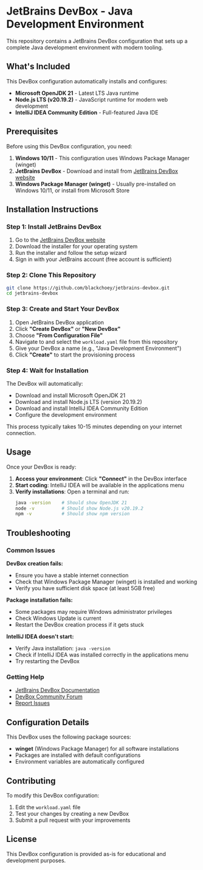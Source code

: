 # JetBrains DevBox - Java Development Environment

This repository contains a JetBrains DevBox configuration that sets up a complete Java development environment with modern tooling.

## What's Included

This DevBox configuration automatically installs and configures:

- **Microsoft OpenJDK 21** - Latest LTS Java runtime
- **Node.js LTS (v20.19.2)** - JavaScript runtime for modern web development
- **IntelliJ IDEA Community Edition** - Full-featured Java IDE

## Prerequisites

Before using this DevBox configuration, you need:

1. **Windows 10/11** - This configuration uses Windows Package Manager (winget)
2. **JetBrains DevBox** - Download and install from [JetBrains DevBox website](https://www.jetbrains.com/devbox/)
3. **Windows Package Manager (winget)** - Usually pre-installed on Windows 10/11, or install from Microsoft Store

## Installation Instructions

### Step 1: Install JetBrains DevBox

1. Go to the [JetBrains DevBox website](https://www.jetbrains.com/devbox/)
2. Download the installer for your operating system
3. Run the installer and follow the setup wizard
4. Sign in with your JetBrains account (free account is sufficient)

### Step 2: Clone This Repository

```bash
git clone https://github.com/blackchoey/jetbrains-devbox.git
cd jetbrains-devbox
```

### Step 3: Create and Start Your DevBox

1. Open JetBrains DevBox application
2. Click **"Create DevBox"** or **"New DevBox"**
3. Choose **"From Configuration File"**
4. Navigate to and select the `workload.yaml` file from this repository
5. Give your DevBox a name (e.g., "Java Development Environment")
6. Click **"Create"** to start the provisioning process

### Step 4: Wait for Installation

The DevBox will automatically:
- Download and install Microsoft OpenJDK 21
- Download and install Node.js LTS (version 20.19.2)
- Download and install IntelliJ IDEA Community Edition
- Configure the development environment

This process typically takes 10-15 minutes depending on your internet connection.

## Usage

Once your DevBox is ready:

1. **Access your environment**: Click **"Connect"** in the DevBox interface
2. **Start coding**: IntelliJ IDEA will be available in the applications menu
3. **Verify installations**: Open a terminal and run:
   ```bash
   java -version    # Should show OpenJDK 21
   node -v          # Should show Node.js v20.19.2
   npm -v           # Should show npm version
   ```

## Troubleshooting

### Common Issues

**DevBox creation fails:**
- Ensure you have a stable internet connection
- Check that Windows Package Manager (winget) is installed and working
- Verify you have sufficient disk space (at least 5GB free)

**Package installation fails:**
- Some packages may require Windows administrator privileges
- Check Windows Update is current
- Restart the DevBox creation process if it gets stuck

**IntelliJ IDEA doesn't start:**
- Verify Java installation: `java -version`
- Check if IntelliJ IDEA was installed correctly in the applications menu
- Try restarting the DevBox

### Getting Help

- [JetBrains DevBox Documentation](https://www.jetbrains.com/help/devbox/)
- [DevBox Community Forum](https://discuss.kotlinlang.org/c/devbox)
- [Report Issues](https://github.com/blackchoey/jetbrains-devbox/issues)

## Configuration Details

This DevBox uses the following package sources:
- **winget** (Windows Package Manager) for all software installations
- Packages are installed with default configurations
- Environment variables are automatically configured

## Contributing

To modify this DevBox configuration:

1. Edit the `workload.yaml` file
2. Test your changes by creating a new DevBox
3. Submit a pull request with your improvements

## License

This DevBox configuration is provided as-is for educational and development purposes.